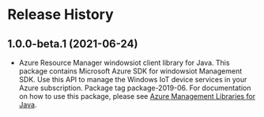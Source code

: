 # Release History

## 1.0.0-beta.1 (2021-06-24)

- Azure Resource Manager windowsiot client library for Java. This package contains Microsoft Azure SDK for windowsiot Management SDK. Use this API to manage the Windows IoT device services in your Azure subscription. Package tag package-2019-06. For documentation on how to use this package, please see [Azure Management Libraries for Java](https://aka.ms/azsdk/java/mgmt).
